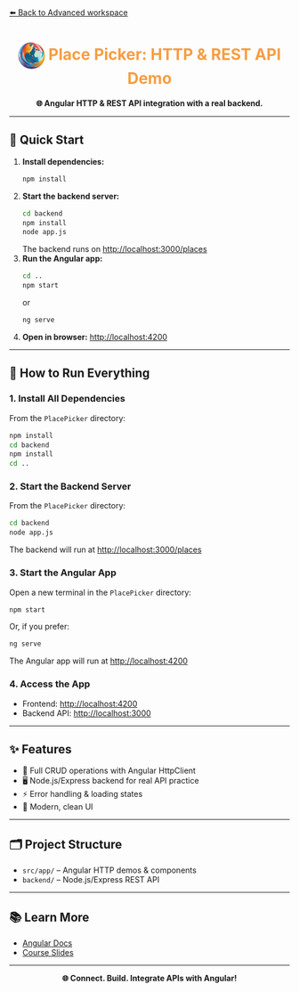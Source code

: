 [⬅️ Back to Advanced workspace](../README.md)

<h1 align="center"><img src="public/logo.png" width="48" style="vertical-align:middle;"/> <span style="color:#F59E42">Place Picker: HTTP & REST API Demo</span></h1>

<p align="center">
  <b>🌐 Angular HTTP & REST API integration with a real backend.</b>
</p>

---

## 🚀 Quick Start

1. **Install dependencies:**
   ```sh
   npm install
   ```
2. **Start the backend server:**
   ```sh
   cd backend
   npm install
   node app.js
   ```
   The backend runs on [http://localhost:3000/places](http://localhost:3000/places)
3. **Run the Angular app:**
   ```sh
   cd ..
   npm start
   ```
   or
   ```sh
   ng serve
   ```
4. **Open in browser:**
   [http://localhost:4200](http://localhost:4200)

---

## 🏃 How to Run Everything

### 1. Install All Dependencies

From the `PlacePicker` directory:

```sh
npm install
cd backend
npm install
cd ..
```

### 2. Start the Backend Server

From the `PlacePicker` directory:

```sh
cd backend
node app.js
```

The backend will run at [http://localhost:3000/places](http://localhost:3000/places)

### 3. Start the Angular App

Open a new terminal in the `PlacePicker` directory:

```sh
npm start
```

Or, if you prefer:

```sh
ng serve
```

The Angular app will run at [http://localhost:4200](http://localhost:4200)

### 4. Access the App

- Frontend: [http://localhost:4200](http://localhost:4200)
- Backend API: [http://localhost:3000](http://localhost:3000)

---

## ✨ Features

- 🔄 Full CRUD operations with Angular HttpClient
- 🖥️ Node.js/Express backend for real API practice
- ⚡ Error handling & loading states
- 🎨 Modern, clean UI

---

## 🗂️ Project Structure

- `src/app/` – Angular HTTP demos & components
- `backend/` – Node.js/Express REST API

---

## 📚 Learn More

- [Angular Docs](https://angular.io/)
- [Course Slides](../../other-resources/angular-course-slides.pdf)

---

<p align="center">
  <b>🌐 Connect. Build. Integrate APIs with Angular!</b>
</p>

